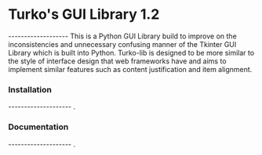 <h1>Turko's GUI Library 1.2</h1>
-------------------
This is a Python GUI Library build to improve on the inconsistencies and unnecessary confusing manner of the Tkinter GUI Library which is built into Python. Turko-lib is designed to be more similar to the style of interface design that web frameworks have and aims to implement similar features such as content justification and item alignment.

<h3>Installation</h3>
--------------------
.

<h3>Documentation</h3>
--------------------
.
